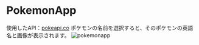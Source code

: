 # PokemonApp
使用したAPI：[pokeapi.co](https://pokeapi.co/)
ポケモンの名前を選択すると、そのポケモンの英語名と画像が表示されます。
![pokemonapp]()

